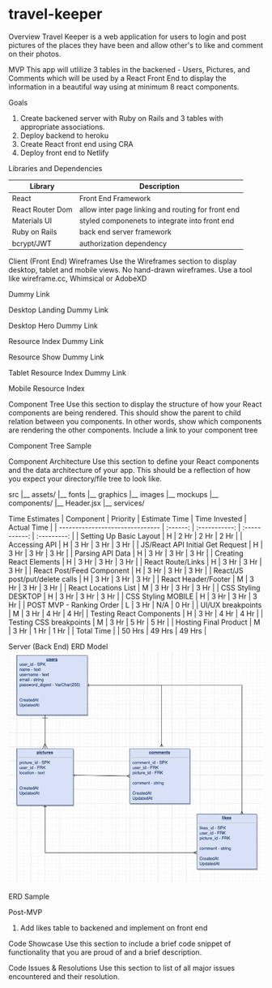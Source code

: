 # travel-keeper

Overview
Travel Keeper is a web application for users to login and post pictures of the places they have been and allow other's to like and comment on their photos.


MVP
This app will utlilize 3 tables in the backened - Users, Pictures, and Comments which will be used by a React Front End to display the information in a beautiful way using at minimum 8 react components.


Goals
1. Create backened server with Ruby on Rails and 3 tables with appropriate associations.
2. Deploy backend to heroku
3. Create React front end using CRA
4. Deploy front end to Netlify

Libraries and Dependencies

| Library | Description |
| --- | ----------- |
| React | Front End Framework |
| React Router Dom | allow inter page linking and routing for front end |
| Materials UI | styled componenets to integrate into front end |
| Ruby on Rails | back end server framework |
| bcrypt/JWT | authorization dependency |


Client (Front End)
Wireframes
Use the Wireframes section to display desktop, tablet and mobile views. No hand-drawn wireframes. Use a tool like wireframe.cc, Whimsical or AdobeXD

Dummy Link

Desktop Landing
Dummy Link

Desktop Hero
Dummy Link

Resource Index
Dummy Link

Resource Show
Dummy Link

Tablet Resource Index
Dummy Link

Mobile Resource Index

Component Tree
Use this section to display the structure of how your React components are being rendered. This should show the parent to child relation between you components. In other words, show which components are rendering the other components. Include a link to your component tree

Component Tree Sample

Component Architecture
Use this section to define your React components and the data architecture of your app. This should be a reflection of how you expect your directory/file tree to look like.


src
|__ assets/
      |__ fonts
      |__ graphics
      |__ images
      |__ mockups
|__ components/
      |__ Header.jsx
|__ services/

Time Estimates
| Component | Priority | Estimate Time | Time Invested | Actual Time |
| ------------------------------- | :------: | :-----------: | :-----------: | :---------: |
| Setting Up Basic Layout | H | 2 Hr | 2 Hr | 2 Hr |
| Accessing API | H | 3 Hr | 3 Hr | 3 Hr |
| JS/React API Initial Get Request | H | 3 Hr | 3 Hr | 3 Hr |
| Parsing API Data | H | 3 Hr | 3 Hr | 3 Hr |
| Creating React Elements | H | 3 Hr | 3 Hr | 3 Hr |
| React Route/Links | H | 3 Hr | 3 Hr | 3 Hr |
| React Post/Feed Component | H | 3 Hr | 3 Hr | 3 Hr |
| React/JS post/put/delete calls | H | 3 Hr | 3 Hr | 3 Hr |
| React Header/Footer | M | 3 Hr | 3 Hr | 3 Hr |
| React Locations List | M | 3 Hr | 3 Hr | 3 Hr |
| CSS Styling DESKTOP | H | 3 Hr | 3 Hr | 3 Hr |
| CSS Styling MOBILE | H | 3 Hr | 3 Hr | 3 Hr |
| POST MVP - Ranking Order | L | 3 Hr | N/A | 0 Hr |
| UI/UX breakpoints | M | 3 Hr | 4 Hr | 4 Hr|
| Testing React Components | H | 3 Hr | 4 Hr | 4 Hr |
| Testing CSS breakpoints | M | 3 Hr | 5 Hr | 5 Hr |
| Hosting Final Product | M | 3 Hr | 1 Hr | 1 Hr |
| Total Time | | 50 Hrs | 49 Hrs | 49 Hrs |


Server (Back End)
ERD Model
![ERD](https://github.com/amarp86/travel-keeper/blob/main/TravelKeeper%20ERD.png)

ERD Sample

Post-MVP
1. Add likes table to backened and implement on front end

Code Showcase
Use this section to include a brief code snippet of functionality that you are proud of and a brief description.

Code Issues & Resolutions
Use this section to list of all major issues encountered and their resolution.
